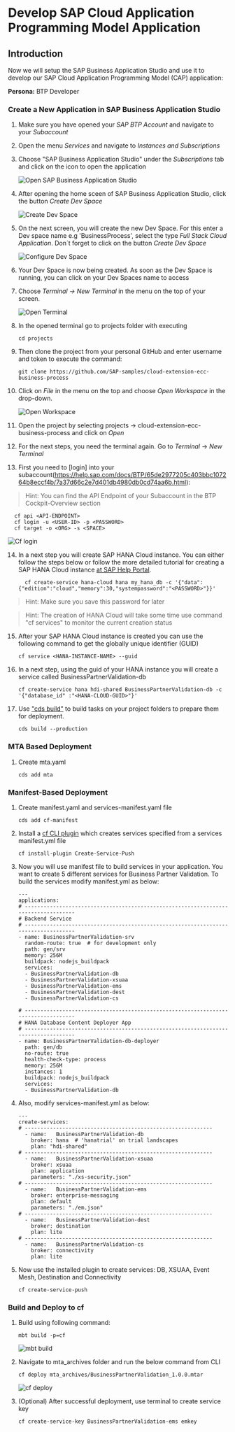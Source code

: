 # Develop SAP Cloud Application Programming Model Application

## Introduction

Now we will setup the SAP Business Application Studio and use it to develop our SAP Cloud Application Programming Model (CAP) application:

**Persona:** BTP Developer

### Create a New Application in SAP Business Application Studio

1.	Make sure you have opened your *SAP BTP Account* and navigate to your *Subaccount* 
   
2.	Open the menu *Services* and navigate to *Instances and Subscriptions*
   
3.	Choose "SAP Business Application Studio" under the *Subscriptions* tab and click on the icon to open the application
     
     ![Open SAP Business Application Studio](./images/dev-cap-app-1.png)
 
4.	 After opening the home sceen of SAP Business Application Studio, click the button *Create Dev Space*

     ![Create Dev Space](./images/dev-cap-app-3.png)
 
5.	On the next screen, you will create the new Dev Space. For this enter a Dev space name e.g 'BusinessProcess', select the type *Full Stack Cloud Application*.
    Don´t forget to click on the button *Create Dev Space*

      ![Configure Dev Space](./images/dev-cap-app-4.png)
      
 
6.	Your Dev Space is now being created. As soon as the Dev Space is running, you can click on your Dev Spaces name to access

7.	Choose *Terminal -> New Terminal* in the menu on the top of your screen.

    ![Open Terminal](./images/dev-cap-app-5.png)
 
8. In the opened terminal go to projects folder with executing
   
   ``` 
   cd projects
   ``` 
 
9. Then clone the project from your personal GitHub and enter username and token to execute the command: 
   ``` 
   git clone https://github.com/SAP-samples/cloud-extension-ecc-business-process
   ``` 
 
10.	Click on *File* in the menu on the top and choose *Open Workspace* in the drop-down.

    ![Open Workspace](./images/dev-cap-app-6.png)
 
11.	 Open the project by selecting projects -> cloud-extension-ecc-business-process and click on *Open*
 
12. For the next steps, you need the terminal again. Go to *Terminal* -> *New Terminal*
     
13. First you need to [login] into your subaccount(https://help.sap.com/docs/BTP/65de2977205c403bbc107264b8eccf4b/7a37d66c2e7d401db4980db0cd74aa6b.html):
> Hint: You can find the API Endpoint of your Subaccount in the BTP Cockpit-Overview section

  ```
    cf api <API-ENDPOINT>
    cf login -u <USER-ID> -p <PASSWORD>
    cf target -o <ORG> -s <SPACE>
  ```
         
  ![Cf login](./images/dev-cap-app-7.png)

14. In a next step you will create SAP HANA Cloud instance. You can either follow the steps below or follow the more detailed tutorial for creating a SAP HANA Cloud instance [at SAP Help Portal](https://help.sap.com/docs/HANA_CLOUD/db19c7071e5f4101837e23f06e576495/03982b3b93664f089b084713285e3c81.html?locale=en-US&state=DRAFT&version=2020_04_QRC).

    ```
      cf create-service hana-cloud hana my_hana_db -c '{"data":{"edition":"cloud","memory":30,"systempassword":"<PASSWORD>"}}'
    ```
 > Hint: Make sure you save this password for later

 > Hint: The creation of HANA Cloud will take some time use command "cf services" to monitor the current creation status

15. After your SAP HANA Cloud instance is created you can use the following command to get the globally unique identifier (GUID)
    ``` 
    cf service <HANA-INSTANCE-NAME> --guid
    ``` 

16. In a next step, using the guid of your HANA instance you will create a service called BusinessPartnerValidation-db

    ```  
    cf create-service hana hdi-shared BusinessPartnerValidation-db -c '{"database_id" :"<HANA-CLOUD-GUID>"}'
    ``` 
  
17. Use ["cds build"](https://cap.cloud.sap/docs/guides/deployment/custom-builds) to build tasks on your project folders to prepare them for deployment.

    ```
    cds build --production
    ```

### MTA Based Deployment
1. Create mta.yaml 
   ```
   cds add mta
   ``` 

###  Manifest-Based Deployment
1. Create manifest.yaml and services-manifest.yaml file

   ```
   cds add cf-manifest
   ```
  
2. Install a [cf CLI plugin](https://github.com/dawu415/CF-CLI-Create-Service-Push-Plugin) which creates services specified from a services manifest.yml file 

    ```	
    cf install-plugin Create-Service-Push
    ```   
    
3.  Now you will use manifest file to build services in your application. You want to create 5 different services for Business Partner Validation. To build the services modify manifest.yml as below:

    ```
    ---
    applications:
    # -----------------------------------------------------------------------------------
    # Backend Service
    # -----------------------------------------------------------------------------------
    - name: BusinessPartnerValidation-srv
      random-route: true  # for development only
      path: gen/srv
      memory: 256M
      buildpack: nodejs_buildpack
      services:
      - BusinessPartnerValidation-db
      - BusinessPartnerValidation-xsuaa
      - BusinessPartnerValidation-ems
      - BusinessPartnerValidation-dest
      - BusinessPartnerValidation-cs

    # -----------------------------------------------------------------------------------
    # HANA Database Content Deployer App
    # -----------------------------------------------------------------------------------
    - name: BusinessPartnerValidation-db-deployer
      path: gen/db
      no-route: true
      health-check-type: process
      memory: 256M
      instances: 1
      buildpack: nodejs_buildpack
      services:
      - BusinessPartnerValidation-db

    ```

4. Also, modify services-manifest.yml as below:

    ```
    ---
    create-services:
    # ------------------------------------------------------------
      - name:   BusinessPartnerValidation-db
        broker: hana  # 'hanatrial' on trial landscapes
        plan: "hdi-shared"
    # ------------------------------------------------------------
      - name:   BusinessPartnerValidation-xsuaa
        broker: xsuaa
        plan: application
        parameters: "./xs-security.json"
    # ------------------------------------------------------------
      - name:   BusinessPartnerValidation-ems
        broker: enterprise-messaging
        plan: default
        parameters: "./em.json"
    # ------------------------------------------------------------
      - name:   BusinessPartnerValidation-dest
        broker: destination
        plan: lite
    # ------------------------------------------------------------
      - name:   BusinessPartnerValidation-cs
        broker: connectivity
        plan: lite
    ```

5. Now use the installed plugin to create services: DB, XSUAA, Event Mesh, Destination and Connectivity
 
    ```
    cf create-service-push
    ```

### Build and Deploy to cf

1. Build using following command:
    ```
    mbt build -p=cf 
    ```
     ![mbt build](./images/dev-cap-app-9.png)

2. Navigate to mta_archives folder and run the below command from CLI
 
    ```
    cf deploy mta_archives/BusinessPartnerValidation_1.0.0.mtar
    ``` 

     ![cf deploy](./images/dev-cap-app-10.png)
               
3. (Optional) After successful deployment, use terminal to create service key
  
    ```
    cf create-service-key BusinessPartnerValidation-ems emkey
    ``` 
